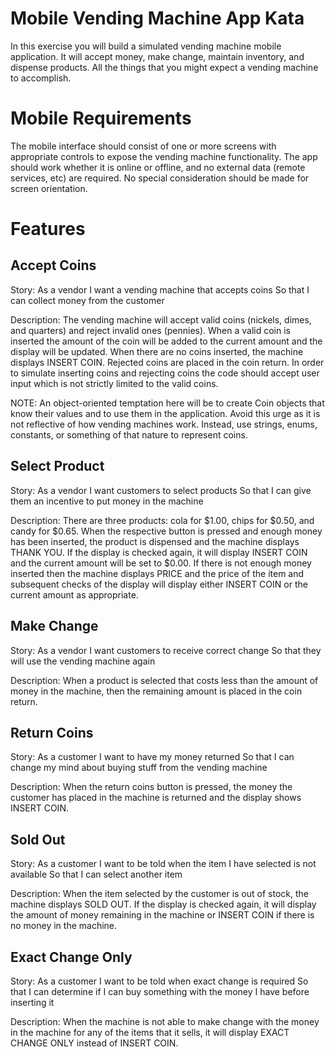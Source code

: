 Mobile Vending Machine App Kata
===============================
In this exercise you will build a simulated vending machine mobile application.
It will accept money, make change, maintain inventory, and dispense products.
All the things that you might expect a vending machine to accomplish.

Mobile Requirements
===================
The mobile interface should consist of one or more screens with appropriate controls to expose the vending machine functionality.
The app should work whether it is online or offline, and no external data (remote services, etc) are required.
No special consideration should be made for screen orientation.

Features
========

Accept Coins
------------
Story: As a vendor
I want a vending machine that accepts coins
So that I can collect money from the customer

Description: The vending machine will accept valid coins (nickels, dimes, and quarters) and reject invalid ones (pennies).
When a valid coin is inserted the amount of the coin will be added to the current amount and the display will be updated.
When there are no coins inserted, the machine displays INSERT COIN.
Rejected coins are placed in the coin return.
In order to simulate inserting coins and rejecting coins the code should accept user input which is not strictly limited to the valid coins.

NOTE: An object-oriented temptation here will be to create Coin objects that know their values and to use them in the application.
Avoid this urge as it is not reflective of how vending machines work.
Instead, use strings, enums, constants, or something of that nature to represent coins.

Select Product
--------------
Story: As a vendor
I want customers to select products
So that I can give them an incentive to put money in the machine

Description: There are three products: cola for $1.00, chips for $0.50, and candy for $0.65.
When the respective button is pressed and enough money has been inserted, the product is dispensed and the machine displays THANK YOU.
If the display is checked again, it will display INSERT COIN and the current amount will be set to $0.00.
If there is not enough money inserted then the machine displays PRICE and the price of the item and subsequent checks of the display will display either INSERT COIN or the current amount as appropriate.

Make Change
-----------
Story: As a vendor
I want customers to receive correct change
So that they will use the vending machine again

Description: When a product is selected that costs less than the amount of money in the machine, then the remaining amount is placed in the coin return.

Return Coins
------------
Story: As a customer
I want to have my money returned
So that I can change my mind about buying stuff from the vending machine

Description: When the return coins button is pressed, the money the customer has placed in the machine is returned and the display shows INSERT COIN.

Sold Out
--------
Story: As a customer
I want to be told when the item I have selected is not available
So that I can select another item

Description: When the item selected by the customer is out of stock, the machine displays SOLD OUT.
If the display is checked again, it will display the amount of money remaining in the machine or INSERT COIN if there is no money in the machine.

Exact Change Only
-----------------
Story: As a customer
I want to be told when exact change is required
So that I can determine if I can buy something with the money I have before inserting it

Description: When the machine is not able to make change with the money in the machine for any of the items that it sells, it will display EXACT CHANGE ONLY instead of INSERT COIN.

